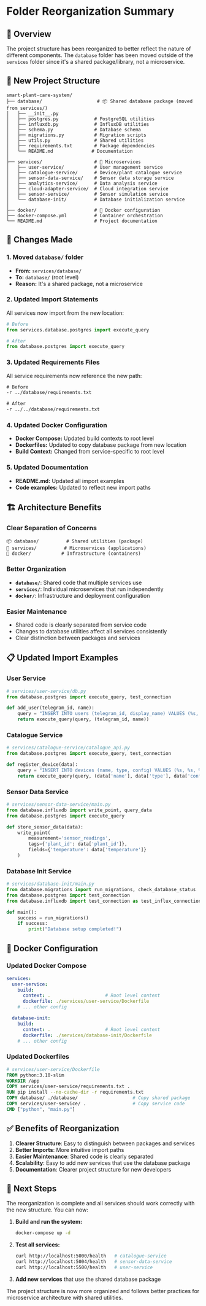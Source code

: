 # Folder Reorganization Summary

## 🎯 Overview

The project structure has been reorganized to better reflect the nature of different components. The `database` folder has been moved outside of the `services` folder since it's a shared package/library, not a microservice.

## 📁 **New Project Structure**

```
smart-plant-care-system/
├── database/                    # 📦 Shared database package (moved from services/)
│   ├── __init__.py
│   ├── postgres.py             # PostgreSQL utilities
│   ├── influxdb.py             # InfluxDB utilities
│   ├── schema.py               # Database schema
│   ├── migrations.py           # Migration scripts
│   ├── utils.py                # Shared utilities
│   ├── requirements.txt        # Package dependencies
│   └── README.md              # Documentation
│
├── services/                   # 🚀 Microservices
│   ├── user-service/           # User management service
│   ├── catalogue-service/      # Device/plant catalogue service
│   ├── sensor-data-service/    # Sensor data storage service
│   ├── analytics-service/      # Data analysis service
│   ├── cloud-adapter-service/  # Cloud integration service
│   ├── sensor-service/         # Sensor simulation service
│   └── database-init/          # Database initialization service
│
├── docker/                     # 🐳 Docker configuration
├── docker-compose.yml          # Container orchestration
└── README.md                   # Project documentation
```

## 🔄 **Changes Made**

### 1. **Moved `database/` folder**
- **From:** `services/database/`
- **To:** `database/` (root level)
- **Reason:** It's a shared package, not a microservice

### 2. **Updated Import Statements**
All services now import from the new location:

```python
# Before
from services.database.postgres import execute_query

# After  
from database.postgres import execute_query
```

### 3. **Updated Requirements Files**
All service requirements now reference the new path:

```txt
# Before
-r ../database/requirements.txt

# After
-r ../../database/requirements.txt
```

### 4. **Updated Docker Configuration**
- **Docker Compose:** Updated build contexts to root level
- **Dockerfiles:** Updated to copy database package from new location
- **Build Context:** Changed from service-specific to root level

### 5. **Updated Documentation**
- **README.md:** Updated all import examples
- **Code examples:** Updated to reflect new import paths

## 🏗️ **Architecture Benefits**

### **Clear Separation of Concerns**
```
📦 database/          # Shared utilities (package)
🚀 services/          # Microservices (applications)
🐳 docker/           # Infrastructure (containers)
```

### **Better Organization**
- **`database/`**: Shared code that multiple services use
- **`services/`**: Individual microservices that run independently
- **`docker/`**: Infrastructure and deployment configuration

### **Easier Maintenance**
- Shared code is clearly separated from service code
- Changes to database utilities affect all services consistently
- Clear distinction between packages and services

## 📋 **Updated Import Examples**

### **User Service**
```python
# services/user-service/db.py
from database.postgres import execute_query, test_connection

def add_user(telegram_id, name):
    query = "INSERT INTO users (telegram_id, display_name) VALUES (%s, %s)"
    return execute_query(query, (telegram_id, name))
```

### **Catalogue Service**
```python
# services/catalogue-service/catalogue_api.py
from database.postgres import execute_query, test_connection

def register_device(data):
    query = "INSERT INTO devices (name, type, config) VALUES (%s, %s, %s)"
    return execute_query(query, (data['name'], data['type'], data['config']))
```

### **Sensor Data Service**
```python
# services/sensor-data-service/main.py
from database.influxdb import write_point, query_data
from database.postgres import execute_query

def store_sensor_data(data):
    write_point(
        measurement='sensor_readings',
        tags={'plant_id': data['plant_id']},
        fields={'temperature': data['temperature']}
    )
```

### **Database Init Service**
```python
# services/database-init/main.py
from database.migrations import run_migrations, check_database_status
from database.postgres import test_connection
from database.influxdb import test_connection as test_influx_connection

def main():
    success = run_migrations()
    if success:
        print("Database setup completed!")
```

## 🔧 **Docker Configuration**

### **Updated Docker Compose**
```yaml
services:
  user-service:
    build:
      context: .                    # Root level context
      dockerfile: ./services/user-service/Dockerfile
    # ... other config

  database-init:
    build:
      context: .                    # Root level context  
      dockerfile: ./services/database-init/Dockerfile
    # ... other config
```

### **Updated Dockerfiles**
```dockerfile
# services/user-service/Dockerfile
FROM python:3.10-slim
WORKDIR /app
COPY services/user-service/requirements.txt .
RUN pip install --no-cache-dir -r requirements.txt
COPY database/ ./database/                    # Copy shared package
COPY services/user-service/ .                 # Copy service code
CMD ["python", "main.py"]
```

## ✅ **Benefits of Reorganization**

1. **Clearer Structure**: Easy to distinguish between packages and services
2. **Better Imports**: More intuitive import paths
3. **Easier Maintenance**: Shared code is clearly separated
4. **Scalability**: Easy to add new services that use the database package
5. **Documentation**: Clearer project structure for new developers

## 🚀 **Next Steps**

The reorganization is complete and all services should work correctly with the new structure. You can now:

1. **Build and run the system:**
   ```bash
   docker-compose up -d
   ```

2. **Test all services:**
   ```bash
   curl http://localhost:5000/health   # catalogue-service
   curl http://localhost:5004/health   # sensor-data-service
   curl http://localhost:5500/health   # user-service
   ```

3. **Add new services** that use the shared database package

The project structure is now more organized and follows better practices for microservice architecture with shared utilities. 